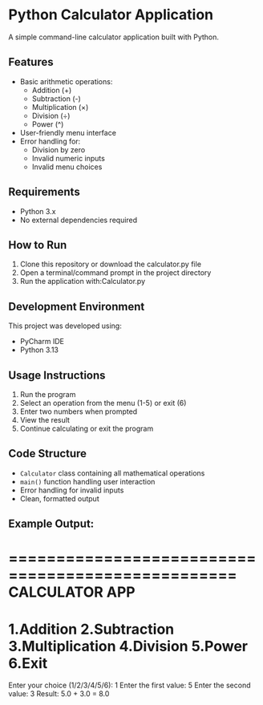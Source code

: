 # Python Calculator Application

A simple command-line calculator application built with Python.

## Features

- Basic arithmetic operations:
  - Addition (+)
  - Subtraction (-)
  - Multiplication (×)
  - Division (÷)
  - Power (^)
- User-friendly menu interface
- Error handling for:
  - Division by zero
  - Invalid numeric inputs
  - Invalid menu choices

## Requirements

- Python 3.x
- No external dependencies required

## How to Run

1. Clone this repository or download the calculator.py file
2. Open a terminal/command prompt in the project directory
3. Run the application with:Calculator.py


## Development Environment

This project was developed using:
- PyCharm IDE
- Python 3.13

## Usage Instructions

1. Run the program
2. Select an operation from the menu (1-5) or exit (6)
3. Enter two numbers when prompted
4. View the result
5. Continue calculating or exit the program

## Code Structure

- `Calculator` class containing all mathematical operations
- `main()` function handling user interaction
- Error handling for invalid inputs
- Clean, formatted output

## Example Output:
==================================================
CALCULATOR APP
==================================================
1.Addition
2.Subtraction
3.Multiplication
4.Division
5.Power
6.Exit
==================================================
Enter your choice (1/2/3/4/5/6): 1
Enter the first value: 5
Enter the second value: 3
Result: 5.0 + 3.0 = 8.0
